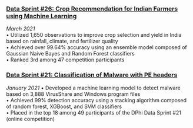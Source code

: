 ### [Data Sprint #26: Crop Recommendation for Indian Farmers using Machine Learning](https://dphi.tech/challenges/data-sprint-26-crop-recommendation/62/)
<i> March 2021 </i> <br>
• Utilized 1,650 observations to improve crop selection and yield in India based on rainfall, climate, and fertilizer quality <br>
• Achieved over 99.64% accuracy using an ensemble model composed of Gaussian Naive Bayes and Random Forest classifiers <br>
• Ranked 3rd among 47 competition participants

### [Data Sprint #21: Classification of Malware with PE headers](https://dphi.tech/practice/challenge/57)
<i> January 2021 </i>
• Developed a machine learning model to detect malware based on 3,888 VirusShare and Windows program files <br>
• Achieved 99% detection accuracy using a stacking algorithm composed of random forest, XGBoost, and SVM classifiers <br>
• Placed in the top 18 among 49 participants of the DPhi Data Sprint #21 (online competition)
